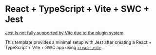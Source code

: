 # React + TypeScript + Vite + SWC + Jest

[Jest is not fully supported by Vite due to the plugin system](https://jestjs.io/docs/getting-started#using-vite).

This template provides a minimal setup with Jest after creating a React + TypeScript + Vite + SWC app using [`create-vite`](https://vitejs.dev/guide/#scaffolding-your-first-vite-project).